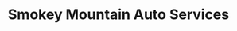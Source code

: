 ---
title: "Smokey Mountain Auto Services"
url: /asheville/smokey-mountain-auto-services/
shop: car repair
---
